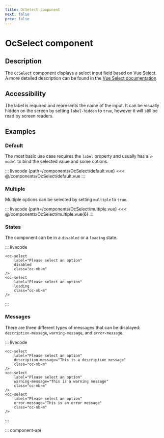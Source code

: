 ```yaml
---
title: OcSelect component
next: false
prev: false
---
```


# OcSelect component

## Description

The `OcSelect` component displays a select input field based on [Vue Select](https://vue-select.org/). A more detailed description can be found in the [Vue Select documentation](https://vue-select.org/).

## Accessibility

The label is required and represents the name of the input. It can be visually hidden on the screen by setting `label-hidden` to `true`, however it will still be read by screen readers.

## Examples

### Default

The most basic use case requires the `label` property and usually has a `v-model` to bind the selected value and some options.

::: livecode {path=/components/OcSelect/default.vue}
<<< @/components/OcSelect/default.vue
:::

### Multiple

Multiple options can be selected by setting `multiple` to `true`.

::: livecode {path=/components/OcSelect/multiple.vue}
<<< @/components/OcSelect/multiple.vue{6}
:::

### States

The component can be in a `disabled` or a `loading` state.

::: livecode

```html{3,8}
<oc-select
	label="Please select an option"
	disabled
	class="oc-mb-m"
/>
<oc-select
	label="Please select an option"
	loading
	class="oc-mb-m"
/>
```

:::

### Messages

There are three different types of messages that can be displayed: `description-message`, `warning-message`, and `error-message`.

::: livecode

```html{3,8,13}
<oc-select
	label="Please select an option"
	description-message="This is a description message"
	class="oc-mb-m"
/>
<oc-select
	label="Please select an option"
	warning-message="This is a warning message"
	class="oc-mb-m"
/>
<oc-select
	label="Please select an option"
	error-message="This is an error message"
	class="oc-mb-m"
/>
```

:::

::: component-api
